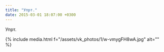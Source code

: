```yaml
---
title: "Упрт."
date: 2015-03-01 18:07:00 +0300
---
```


Упрт.

{% include media.html f="/assets/vk_photos/1/w-vmygFH8wA.jpg" alt="" %}
